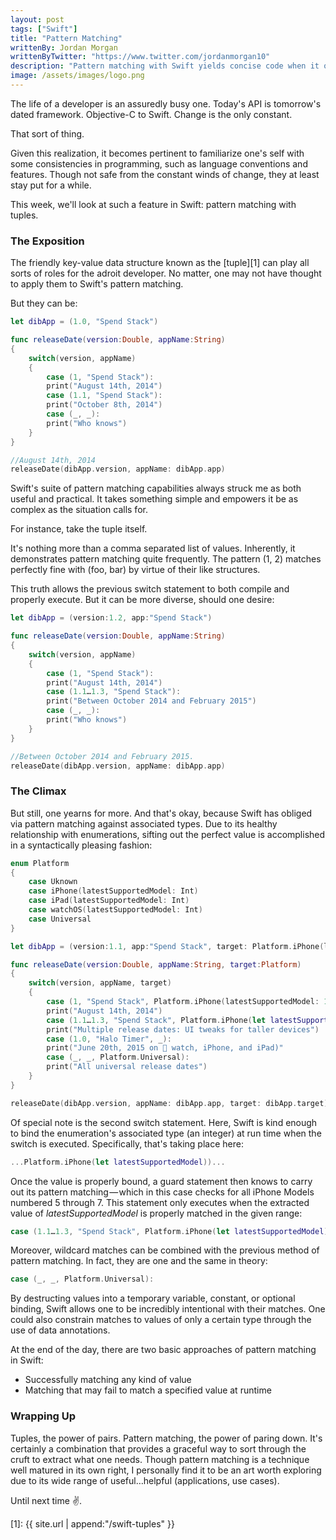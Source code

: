 ```yaml
---
layout: post
tags: ["Swift"]
title: "Pattern Matching"
writtenBy: Jordan Morgan
writtenByTwitter: "https://www.twitter.com/jordanmorgan10"
description: "Pattern matching with Swift yields concise code when it otherwise might be a bit more convoluted. Here's how it works."
image: /assets/images/logo.png
---
```

The life of a developer is an assuredly busy one. Today's API is tomorrow's dated framework. Objective-C to Swift. Change is the only constant.

That sort of thing.

Given this realization, it becomes pertinent to familiarize one's self with some consistencies in programming, such as language conventions and features. Though not safe from the constant winds of change, they at least stay put for a while.

This week, we'll look at such a feature in Swift: pattern matching with tuples.

### The Exposition

The friendly key-value data structure known as the [tuple][1] can play all sorts of roles for the adroit developer. No matter, one may not have thought to apply them to Swift's pattern matching.

But they can be:
```swift
let dibApp = (1.0, "Spend Stack")

func releaseDate(version:Double, appName:String)  
{  
    switch(version, appName)  
    {  
        case (1, "Spend Stack"):  
        print("August 14th, 2014")  
        case (1.1, "Spend Stack"):  
        print("October 8th, 2014")  
        case (_, _):  
        print("Who knows")  
    }  
}

//August 14th, 2014  
releaseDate(dibApp.version, appName: dibApp.app)
```
Swift's suite of pattern matching capabilities always struck me as both useful and practical. It takes something simple and empowers it be as complex as the situation calls for.

For instance, take the tuple itself.

It's nothing more than a comma separated list of values. Inherently, it demonstrates pattern matching quite frequently. The pattern (1, 2) matches perfectly fine with (foo, bar) by virtue of their like structures.

This truth allows the previous switch statement to both compile and properly execute. But it can be more diverse, should one desire:
```swift
let dibApp = (version:1.2, app:"Spend Stack")

func releaseDate(version:Double, appName:String)  
{  
    switch(version, appName)  
    {  
        case (1, "Spend Stack"):  
        print("August 14th, 2014")  
        case (1.1…1.3, "Spend Stack"):  
        print("Between October 2014 and February 2015")  
        case (_, _):  
        print("Who knows")  
    }  
}

//Between October 2014 and February 2015.  
releaseDate(dibApp.version, appName: dibApp.app)
```
### The Climax

But still, one yearns for more. And that's okay, because Swift has obliged via pattern matching against associated types. Due to its healthy relationship with enumerations, sifting out the perfect value is accomplished in a syntactically pleasing fashion:
```swift
enum Platform  
{  
    case Uknown  
    case iPhone(latestSupportedModel: Int)  
    case iPad(latestSupportedModel: Int)  
    case watchOS(latestSupportedModel: Int)  
    case Universal  
}

let dibApp = (version:1.1, app:"Spend Stack", target: Platform.iPhone(latestSupportedModel: 5))

func releaseDate(version:Double, appName:String, target:Platform)  
{  
    switch(version, appName, target)  
    {  
        case (1, "Spend Stack", Platform.iPhone(latestSupportedModel: 1)):  
        print("August 14th, 2014")  
        case (1.1…1.3, "Spend Stack", Platform.iPhone(let latestSupportedModel)) where 5…6 ~= latestSupportedModel:  
        print("Multiple release dates: UI tweaks for taller devices")  
        case (1.0, "Halo Timer", _):  
        print("June 20th, 2015 on  watch, iPhone, and iPad)"  
        case (_, _, Platform.Universal):  
        print("All universal release dates")  
    }  
}

releaseDate(dibApp.version, appName: dibApp.app, target: dibApp.target)
```
Of special note is the second switch statement. Here, Swift is kind enough to bind the enumeration's associated type (an integer) at run time when the switch is executed. Specifically, that's taking place here:
```swift
...Platform.iPhone(let latestSupportedModel))...
```
Once the value is properly bound, a guard statement then knows to carry out its pattern matching — which in this case checks for all iPhone Models numbered 5 through 7. This statement only executes when the extracted value of _latestSupportedModel_ is properly matched in the given range:
```swift
case (1.1…1.3, "Spend Stack", Platform.iPhone(let latestSupportedModel)) where 5…6 ~= latestSupportedModel:
```
Moreover, wildcard matches can be combined with the previous method of pattern matching. In fact, they are one and the same in theory:
```swift
case (_, _, Platform.Universal):
```
By destructing values into a temporary variable, constant, or optional binding, Swift allows one to be incredibly intentional with their matches. One could also constrain matches to values of only a certain type through the use of data annotations.

At the end of the day, there are two basic approaches of pattern matching in Swift:

* Successfully matching any kind of value
* Matching that may fail to match a specified value at runtime

### Wrapping Up

Tuples, the power of pairs. Pattern matching, the power of paring down. It's certainly a combination that provides a graceful way to sort through the cruft to extract what one needs. Though pattern matching is a technique well matured in its own right, I personally find it to be an art worth exploring due to its wide range of useful…helpful (applications, use cases).

Until next time ✌️.

[1]: {{ site.url | append:"/swift-tuples" }}